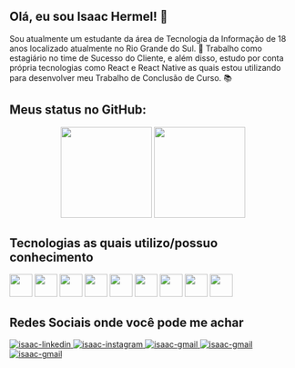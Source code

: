 ## Olá, eu sou Isaac Hermel! 👋
  Sou atualmente um estudante da área de Tecnologia da Informação de 18 anos localizado atualmente no Rio Grande do Sul. 🚩 Trabalho como estagiário no time de Sucesso do Cliente, e além disso, estudo por conta própria tecnologias como React e React Native as quais estou utilizando para desenvolver meu Trabalho de Conclusão de Curso. 📚
  
## Meus status no GitHub:
<!-- ![Isaac Hermel's GitHub stats](https://github-readme-stats.vercel.app/api?username=isaachermel&show_icons=true&theme=dracula&border_radius=16&hide_border=true)
![Top Langs](https://github-readme-stats.vercel.app/api/top-langs/?username=anuraghazra&show_icons=true&theme=dracula&border_radius=16&hide_border=true&layout=compact)
 -->
<div align="center">
  <img height="160" src="https://github-readme-stats.vercel.app/api?username=isaachermel&show_icons=true&theme=dracula&border_radius=16&hide_border=true"/>
  <img height="160" src="https://github-readme-stats.vercel.app/api/top-langs/?username=isaachermel&show_icons=true&theme=dracula&border_radius=16&hide_border=true&layout=compact"/>
</div>

## Tecnologias as quais utilizo/possuo conhecimento
<div>
    <img width="40" height="40" src="https://cdn.jsdelivr.net/gh/devicons/devicon/icons/html5/html5-original.svg" />
    <img width="40" height="40" src="https://cdn.jsdelivr.net/gh/devicons/devicon/icons/css3/css3-original.svg" />
    <img width="40" height="40" src="https://cdn.jsdelivr.net/gh/devicons/devicon/icons/bootstrap/bootstrap-plain.svg" />
    <img width="40" height="40" src="https://cdn.jsdelivr.net/gh/devicons/devicon/icons/javascript/javascript-original.svg" />
    <img width="40" height="40" src="https://cdn.jsdelivr.net/gh/devicons/devicon/icons/nodejs/nodejs-original.svg" />
    <img width="40" height="40" src="https://cdn.jsdelivr.net/gh/devicons/devicon/icons/npm/npm-original-wordmark.svg" />
    <img width="40" height="40" src="https://cdn.jsdelivr.net/gh/devicons/devicon/icons/react/react-original.svg" />
    <img width="40" height="40" src="https://cdn.jsdelivr.net/gh/devicons/devicon/icons/svelte/svelte-original.svg" />
    <img width="40" height="40" src="https://cdn.jsdelivr.net/gh/devicons/devicon/icons/mysql/mysql-original-wordmark.svg" />
</div>

## Redes Sociais onde você pode me achar
<div width="100">
  <a target="_blank" href="https://www.linkedin.com/in/isaachermel/">
    <img alt="isaac-linkedin" src="https://img.shields.io/badge/LinkedIn-0077B5?style=for-the-badge&logo=linkedin&logoColor=white" />  
  </a>
  <a target="_blank" href="https://www.instagram.com/isaachermel/">
    <img alt="isaac-instagram" src="https://img.shields.io/badge/Instagram-E4405F?style=for-the-badge&logo=instagram&logoColor=white" />  
  </a>
  <a target="_blank" href="mailto:isaachermel@gmail.com">
    <img alt="isaac-gmail" src="https://img.shields.io/badge/Gmail-D14836?style=for-the-badge&logo=gmail&logoColor=white" />  
  </a>
  <a target="_blank" href="tel:+5551997099876">
    <img alt="isaac-gmail" src="https://img.shields.io/badge/WhatsApp-25D366?style=for-the-badge&logo=whatsapp&logoColor=white" />  
  </a>
  <a target="_blank" href="https://isaachermel.github.io/portfolio/">
    <img alt="isaac-gmail" src="https://img.shields.io/badge/website-000000?style=for-the-badge&logo=About.me&logoColor=white" />  
  </a>
</div>
  
